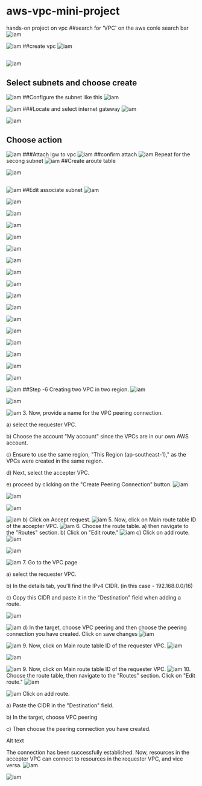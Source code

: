 # aws-vpc-mini-project
hands-on project on vpc
##search for 'VPC' on the aws conle search bar
![iam](images/vpc.png)

![iam](images/vpc1.png)
##create vpc
![iam](images/vpc2.png)
##
![iam](images/vpcc.png)
## Select subnets and choose create
![iam](images/vcpsub.png)
##Configure the subnet like this
![iam](images/vpcjoin.png)

![iam](images/vpcd.png)
###Locate and select internet gateway
![iam](images/vpcigw.png)

![iam](images/vpcig.png)
## Choose action
![iam](images/vpci.png)
###Attach igw to vpc
![iam](images/vpcat.png)
##confirm attach
![iam](images/vpcatt.png)
Repeat for the secong subnet
![iam](images/vpcim.png)
##Create aroute table

![iam](images/vpcrt.png)
##
![iam](images/vpcttr.png)
##Edit associate subnet
![iam](images/vpccp.png)

![iam](images/vpcal.png)

![iam](images/vpch.png)

![iam](images/vpcj.png)

![iam](images/vpcf.png)

![iam](images/vpcfd.png)

![iam](images/vpcja.png)

![iam](images/vpcse.png)

![iam](images/vpcwq.png)

![iam](images/vpcty.png)

![iam](images/vpcop.png)

![iam](images/vpcobo.png)

![iam](images/vpcyu.png)

![iam](images/vpccz.png)

![iam](images/vpcgo.png)

![iam](images/vpcfh.png)

![iam](images/vpc22.png)

![iam](images/vpcxc.png)
##Step -6 Creating two VPC in two region.
![iam](images/vpcinit.png)

![iam](images/vpcout.png)

![iam](images/vpc1u.png)
3. Now, provide a name for the VPC peering connection.

a) select the requester VPC.

b) Choose the account "My account" since the VPCs are in our own AWS account.

c) Ensure to use the same region, "This Region (ap-southeast-1)," as the VPCs were created in the same region.

d) Next, select the accepter VPC.

e) proceed by clicking on the "Create Peering Connection" button.
![iam](images/vpcwq.png)


![iam](images/vpcacc.png)

![iam](images/vpcmj.png)

![iam](images/vpcrou.png)
b) Click on Accept request.
![iam](images/vpcfree.png)
5. Now, click on Main route table ID of the accepter VPC.
![iam](images/vpcwe.png)
6. Choose the route table.
a) then navigate to the "Routes" section.
b) Click on "Edit route."
![iam](images/vpfeg.png)
c) Click on add route.
![iam](images/vpc300.png)

![iam](images/vpcsav.png)

![iam](images/vpcv.png)
7. Go to the VPC page

a) select the requester VPC.

b) In the details tab, you'll find the IPv4 CIDR. (in this case - 192.168.0.0/16)

c) Copy this CIDR and paste it in the "Destination" field when adding a route.




![iam](images/vpck.png)

![iam](images/vpcope.png)
d) In the target, choose VPC peering and then choose the peering connection you have created. Click on save
changes
![iam](images/vpcci.png)

![iam](images/vpcpp.png)
9. Now, click on Main route table ID of the requester VPC.
![iam](images/vpclo.png)

![iam](images/vpcyi.png)

![iam](images/vpc.png)
9. Now, click on Main route table ID of the requester VPC.
![iam](images/vpc1.png)
10. Choose the route table, then navigate to the "Routes" section. Click on "Edit route."
![iam](images/vpc2.png)

![iam](images/vpc.png)
 Click on add route.

a) Paste the CIDR in the "Destination" field.

b) In the target, choose VPC peering

c) Then choose the peering connection you have created.

Alt text

The connection has been successfully established. Now, resources in the accepter VPC can connect to resources
in the requester VPC, and vice versa.
![iam](images/vpc1.png)

![iam](images/vpc2.png)







